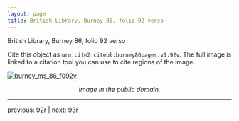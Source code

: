 ```yaml
---
layout: page
title: British Library, Burney 86, folio 92 verso
---
```


British Library, Burney 86, folio 92 verso

Cite this object as `urn:cite2:citebl:burney86pages.v1:92v`.  The full image is linked to a citation tool you can use to cite regions of the image.

[![burney_ms_86_f092v](http://www.homermultitext.org/iipsrv?IIIF=/project/homer/pyramidal/deepzoom/citebl/burney86imgs/v1/burney_ms_86_f092v.tif/full/800,/0/default.jpg)](http://www.homermultitext.org/ict2/?urn=urn:cite2:citebl:burney86imgs.v1:burney_ms_86_f092v) 

<p style="text-align: center; font-style: italic;">Image in the public domain.</p>

---

previous: [92r](../92r/) | next: [93r](../93r/)